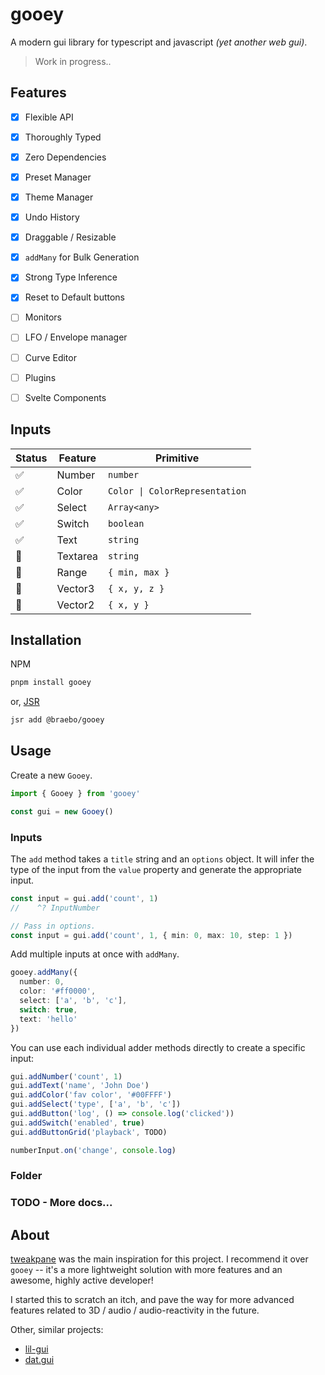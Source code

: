 # gooey

A modern gui library for typescript and javascript _(yet another web gui)_.

> Work in progress..

## Features

- [x] Flexible API
- [x] Thoroughly Typed
- [x] Zero Dependencies
- [x] Preset Manager
- [x] Theme Manager
- [x] Undo History
- [x] Draggable / Resizable
- [x] `addMany` for Bulk Generation
- [x] Strong Type Inference
- [x] Reset to Default buttons
- [ ] Monitors
- [ ] LFO / Envelope manager
- [ ] Curve Editor
- [ ] Plugins
- [ ] Svelte Components


## Inputs

| Status | Feature  | Primitive                      |
| ------ | -------- | ------------------------------ |
| ✅      | Number   | `number`                       |
| ✅      | Color    | `Color \| ColorRepresentation` |
| ✅      | Select   | `Array<any>`                   |
| ✅      | Switch   | `boolean`                      |
| ✅      | Text     | `string`                       |
| 🚧      | Textarea | `string`                       |
| 🚧      | Range    | `{ min, max }`                 |
| 🚧      | Vector3  | `{ x, y, z }`                  |
| 🚧      | Vector2  | `{ x, y }`                     |


## Installation

NPM

```bash
pnpm install gooey
```

or, [JSR](https://jsr.io/)

```bash
jsr add @braebo/gooey
```


## Usage

Create a new `Gooey`.

```typescript
import { Gooey } from 'gooey'

const gui = new Gooey()
```

### Inputs



The `add` method takes a `title` string and an `options` object.  It will infer the type of the input from the `value` property
and generate the appropriate input.
```typescript
const input = gui.add('count', 1)
//    ^? InputNumber

// Pass in options.
const input = gui.add('count', 1, { min: 0, max: 10, step: 1 })
```


Add multiple inputs at once with `addMany`.

```typescript
gooey.addMany({
  number: 0,
  color: '#ff0000',
  select: ['a', 'b', 'c'],
  switch: true,
  text: 'hello'
})
```

You can use each individual adder methods directly to create a specific input:

```typescript
gui.addNumber('count', 1)
gui.addText('name', 'John Doe')
gui.addColor('fav color', '#00FFFF')
gui.addSelect('type', ['a', 'b', 'c'])
gui.addButton('log', () => console.log('clicked'))
gui.addSwitch('enabled', true)
gui.addButtonGrid('playback', TODO)

numberInput.on('change', console.log)
```

### Folder



### TODO - More docs...

## About

[tweakpane](https://github.com/cocopon/tweakpane) was the main inspiration for this project.  I recommend it over `gooey` -- it's a more lightweight solution with more features and an awesome, highly active developer!

I started this to scratch an itch, and pave the way for more advanced features related to 3D / audio / audio-reactivity in the future.

Other, similar projects:

- [lil-gui](https://github.com/georgealways/lil-gui)
- [dat.gui](https://github.com/dataarts/dat.gui)
